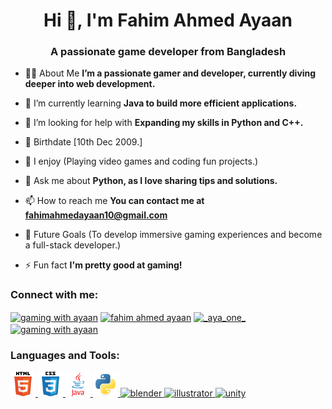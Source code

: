 <h1 align="center">Hi 👋, I'm Fahim Ahmed Ayaan</h1>
<h3 align="center">A passionate game developer from Bangladesh</h3>

- 🧑‍💻 About Me **I’m a passionate gamer and developer, currently diving deeper into web development.**

- 🌱 I’m currently learning **Java to build more efficient applications.**

- 🤝 I’m looking for help with **Expanding my skills in Python and C++.**

- 🎂 Birthdate [10th Dec 2009.]

- 🥳 I enjoy (Playing video games and coding fun projects.)

- 💬 Ask me about **Python, as I love sharing tips and solutions.**

- 📫 How to reach me **You can contact me at fahimahmedayaan10@gmail.com**

- 🚀 Future Goals (To develop immersive gaming experiences and become a full-stack developer.)

- ⚡ Fun fact **I'm pretty good at gaming!**

<h3 align="left">Connect with me:</h3>
<p align="left">
<a href="https://codepen.io/Gaming-with-Ayaan" target="blank"><img align="center" src="https://raw.githubusercontent.com/rahuldkjain/github-profile-readme-generator/master/src/images/icons/Social/codepen.svg" alt="gaming with ayaan" height="30" width="40" /></a>
<a href="https://www.facebook.com/profile.php?id=100084287109996" target="blank"><img align="center" src="https://raw.githubusercontent.com/rahuldkjain/github-profile-readme-generator/master/src/images/icons/Social/facebook.svg" alt="fahim ahmed ayaan" height="30" width="40" /></a>
<a href="https://instagram.com/_aya_one_" target="blank"><img align="center" src="https://raw.githubusercontent.com/rahuldkjain/github-profile-readme-generator/master/src/images/icons/Social/instagram.svg" alt="_aya_one_" height="30" width="40" /></a>
<a href="https://www.youtube.com/@GamingwithAyaan14" target="blank"><img align="center" src="https://raw.githubusercontent.com/rahuldkjain/github-profile-readme-generator/master/src/images/icons/Social/youtube.svg" alt="gaming with ayaan" height="30" width="40" /></a>
</p>

<h3 align="left">Languages and Tools:</h3>
<p align="left">
  <a href="https://www.w3.org/html/" target="_blank" rel="noreferrer">
    <img src="https://raw.githubusercontent.com/devicons/devicon/master/icons/html5/html5-original-wordmark.svg" alt="html5" width="40" height="40"/>
  </a>
  <a href="https://www.w3schools.com/css/" target="_blank" rel="noreferrer">
    <img src="https://raw.githubusercontent.com/devicons/devicon/master/icons/css3/css3-original-wordmark.svg" alt="css3" width="40" height="40"/>
  </a>
  <a href="https://www.java.com" target="_blank" rel="noreferrer">
    <img src="https://raw.githubusercontent.com/devicons/devicon/master/icons/java/java-original-wordmark.svg" alt="java" width="40" height="40"/>
  </a>
  <a href="https://www.python.org" target="_blank" rel="noreferrer">
    <img src="https://raw.githubusercontent.com/devicons/devicon/master/icons/python/python-original.svg" alt="python" width="40" height="40"/>
  </a>
  <a href="https://www.blender.org/" target="_blank" rel="noreferrer">
    <img src="https://download.blender.org/branding/community/blender_community_badge_white.svg" alt="blender" width="40" height="40"/>
  </a>
  <a href="https://www.adobe.com/in/products/illustrator.html" target="_blank" rel="noreferrer">
    <img src="https://www.vectorlogo.zone/logos/adobe_illustrator/adobe_illustrator-icon.svg" alt="illustrator" width="40" height="40"/>
  </a>
  <a href="https://unity.com/" target="_blank" rel="noreferrer">
    <img src="https://www.vectorlogo.zone/logos/unity3d/unity3d-icon.svg" alt="unity" width="40" height="40"/>
  </a>
</p>
